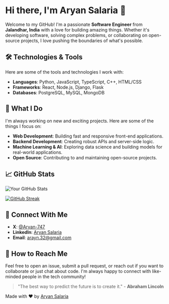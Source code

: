 # Hi there, I'm Aryan Salaria 👋

Welcome to my GitHub! I'm a passionate **Software Engineer** from **Jalandhar, India** with a love for building amazing things. Whether it's developing software, solving complex problems, or collaborating on open-source projects, I love pushing the boundaries of what's possible.

## 🛠️ Technologies & Tools

Here are some of the tools and technologies I work with:

- **Languages**: Python, JavaScript, TypeScript, C++, HTML/CSS
- **Frameworks**: React, Node.js, Django, Flask
- **Databases**: PostgreSQL, MySQL, MongoDB

## 🚀 What I Do

I'm always working on new and exciting projects. Here are some of the things I focus on:

- **Web Development**: Building fast and responsive front-end applications.
- **Backend Development**: Creating robust APIs and server-side logic.
- **Machine Learning & AI**: Exploring data science and building models for real-world applications.
- **Open Source**: Contributing to and maintaining open-source projects.

## 📈 GitHub Stats

![Your GitHub Stats](https://github-readme-stats.vercel.app/api?username=Aryan-747&show_icons=true&hide_title=true&count_private=true&hide=prs
)

[![GitHub Streak](https://streak-stats.demolab.com?user=Aryan-747&theme=modern-lilac)](https://git.io/streak-stats)



## 📣 Connect With Me

- **X**: [@Aryan-747](https://x.com/Aryan_747)
- **LinkedIn**: [Aryan Salaria](https://www.linkedin.com/in/aryan-salaria-b75480243/)
- **Email**: [arayn.32@gmail.com](mailto:arayn.32@gmail.com)

## 🎯 How to Reach Me

Feel free to open an issue, submit a pull request, or reach out if you want to collaborate or just chat about code. I'm always happy to connect with like-minded people in the tech community!


> "The best way to predict the future is to create it." - **Abraham Lincoln**

Made with ❤️ by [Aryan Salaria](https://github.com/Aryan-747)
